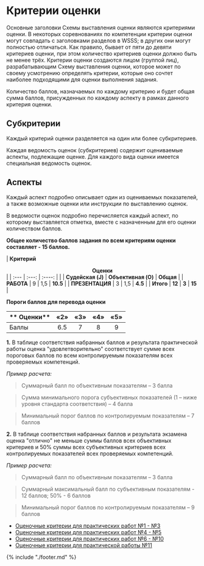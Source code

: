 # Критерии оценки

Основные заголовки Схемы выставления оценки являются критериями оценки. В некоторых соревнованиях по компетенции критерии оценки могут совпадать с заголовками разделов в WSSS; в других они могут полностью отличаться. Как правило, бывает от пяти до девяти критериев оценки, при этом количество критериев оценки должно быть не менее трёх. Критерии оценки создаются лицом (группой лиц), разрабатывающим Схему выставления оценки, которое может по своему усмотрению определять критерии, которые оно сочтет наиболее подходящими для оценки выполнения задания.

Количество баллов, назначаемых по каждому критерию и будет общая сумма баллов, присужденных по каждому аспекту в рамках данного критерия оценки.

## Субкритерии

Каждый критерий оценки разделяется на один или более субкритериев.

Каждая ведомость оценок (субкритериев) содержит оцениваемые аспекты, подлежащие оценке. Для каждого вида оценки имеется специальная ведомость оценок.

## Аспекты

Каждый аспект подробно описывает один из оцениваемых показателей, а также возможные оценки или инструкции по выставлению оценок.

В ведомости оценок подробно перечисляется каждый аспект, по которому выставляется отметка, вместе с назначенным для его оценки количеством баллов.

**Общее количество баллов задания по всем критериям оценки составляет - 15 баллов.**

| **Критерий**  <td colspan=3><center><b>Оценки</b></center>  | 
| :--- | :---: | :----: |
|  | **Судейская (J)** | **Объективная (O)** | **Общая** |
| **РАБОТА** | 9 | 1,5 | **10.5** |
| **ПРЕЗЕНТАЦИЯ** | 3 | 1,5 | **4.5** |
| **Итого** | **12** | **3** | **15** |

**Пороги баллов для перевода оценки**

| ** Оценки** |«2»|«3»|«4»|«5»|
|:--|:--:|:--:|:--:|:--:|
|Баллы |6.5|7| 8|9 |

**1.** В таблице соответствия набранных баллов и результата практической работы оценка &quot;удовлетворительно&quot; соответствует сумме всех пороговых баллов по всем контролируемым показателям всех проверяемых компетенций.

*Пример расчета:*

> Суммарный балл по объективным показателям – 3 балла

> Сумма минимального порога субъективных показателей (1 – ниже уровня стандарта соответствия) – 4 балла

> Минимальный порог баллов по контролируемым показателям – 7 баллов

**2.** В таблице соответствия набранных баллов и результата экзамена оценка &quot;отлично&quot; не меньше суммы баллов всех объективных критериев и 50% суммы всех субъективных критериев всех контролируемых показателей всех проверяемых компетенций.

*Пример расчета:*

> Суммарный балл по объективным показателям – 3 балла

> Суммарный максимальный балл по субъективным показателям - 12 баллов; 50% - 6 баллов

> Минимальный порог баллов по контролируемым показателям – 9 баллов


* [Оценочные критерии для практических работ №1 - №3](krit-1.md)
* [Оценочные критерии для практических работ №4 - №5](krit-2.md)
* [Оценочные критерии для практических работ №6 - №10](krit-3.md)
* [Оценочные критерии для практической работы №11](krit-4.md)




{% include "./footer.md" %}
